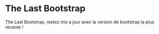 # The Last Bootstrap
The Last Bootstrap, restez mis a jour avec la version de bootstrap la plus récente !
